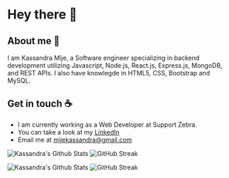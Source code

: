 # Hey there :wave:

## About me :pencil:

I am Kassandra Mije, a Software engineer specializing in backend development utilizing Javascript, Node.js, React.js, Express.js, MongoDB, and REST APIs.
I also have knowlegde in HTML5, CSS, Bootstrap and MySQL.


## Get in touch :coffee:

- I am currently working as a Web Developer at Support Zebra.
- You can take a look at my [LinkedIn](https://www.linkedin.com/in/kassandra-mije/)
- Email me at mijekassandra@gmail.com


![Kassandra's Github Stats](https://github-readme-stats.vercel.app/api?username=mijekassandra20&theme=aura_dark&show_icons=true) ![GitHub Streak](https://github-readme-streak-stats.herokuapp.com/?user=mijekassandra20&theme=monokai-metallian&count_private=true)

![Kassandra's Github Stats](https://github-readme-stats.vercel.app/api?username=mijekassandra&theme=aura_dark&show_icons=true) ![GitHub Streak](https://github-readme-streak-stats.herokuapp.com/?user=mijekassandra&theme=monokai-metallian&count_private=true)
